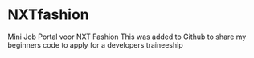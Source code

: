 # NXTfashion
Mini Job Portal voor NXT Fashion
This was added to Github to share my beginners code to apply for a developers traineeship
